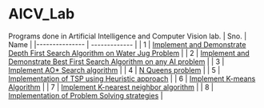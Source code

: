 # AICV_Lab
Programs done in Artificial Intelligence and Computer Vision lab.
 | Sno. | Name | 
 |--------------- | ------------- |
 | 1 | [Implement and Demonstrate Depth First Search Algorithm on Water Jug Problem](https://github.com/shaun33016/AICV_Lab/blob/main/1.%20Implement%20and%20Demonstrate%20Depth%20First%20Search%20Algorithm%20on%20Water%20Jug%20Problem.ipynb) |
 | 2 | [Implement and Demonstrate Best First Search Algorithm on any AI problem](https://github.com/shaun33016/AICV_Lab/blob/main/2.%20Implement%20and%20Demonstrate%20Best%20First%20Search%20Algorithm%20on%20any%20AI%20problem.ipynb) |
 | 3 | [Implement AO* Search algorithm](https://github.com/shaun33016/AICV_Lab/blob/main/3.%20Implement%20AO*%20Search%20algorithm..ipynb) |
 | 4 | [N Queens problem](https://github.com/shaun33016/AICV_Lab/blob/main/4.%20N%20Queens%20problem.ipynb) |
 | 5 | [Implementation of TSP using Heuristic approach](https://github.com/shaun33016/AICV_Lab/blob/main/5.%20Implementation%20of%20TSP%20using%20Heuristic%20approach.ipynb) |
 | 6 | [Implement K-means Algorithm](https://github.com/shaun33016/AICV_Lab/blob/main/6.%20Implement%20K-means%20Algorithm.ipynb) |
 | 7 | [Implement K-nearest neighbor algorithm](https://github.com/shaun33016/AICV_Lab/blob/main/7.%20Implement%20K-nearest%20neighbor%20algorithm.ipynb) |
 | 8 | [Implementation of Problem Solving strategies](https://github.com/shaun33016/AICV_Lab/blob/main/8.%20Implementation%20of%20Problem%20Solving%20strategies.ipynb) |
